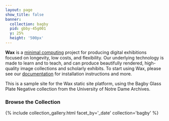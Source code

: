 ```yaml
---
layout: page
show_title: false
banner:
  collection: bagby
  pid: gbby-45g001
  y: 25%
  height: '500px'
---
```


__Wax__ is a [minimal computing](http://go-dh.github.io/mincomp/) project for producing digital exhibitions focused on longevity, low costs, and flexibility. Our underlying technology is made to learn and to teach, and can produce beautifully rendered, high-quality image collections and scholarly exhibits. To start using Wax, please see our [documentation](https://minicomp.github.io/wiki/#/wax/) for installation instructions and more.

This is a sample site for the Wax static site platform, using the Bagby Glass Plate Negative collection from the University of Notre Dame Archives.


### Browse the Collection

{% include collection_gallery.html facet_by='_date' collection='bagby' %}
